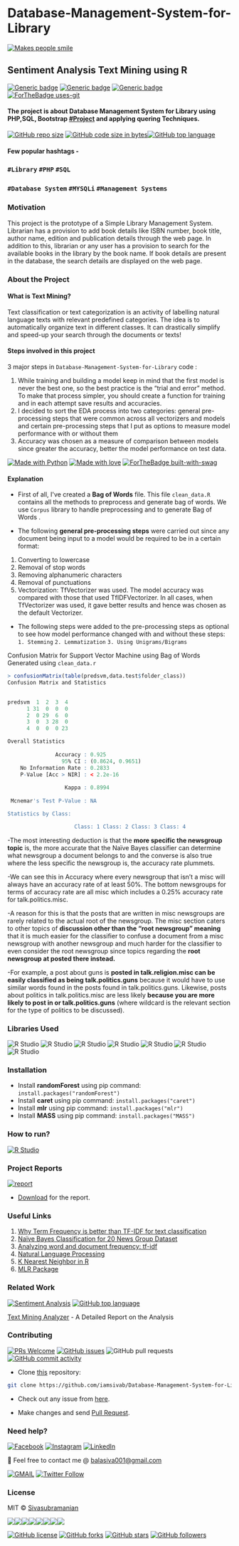 # Database-Management-System-for-Library
[![Makes people smile](https://forthebadge.com/images/badges/makes-people-smile.svg)](https://github.com/iamsivab)
## Sentiment Analysis Text Mining using R

[![Generic badge](https://img.shields.io/badge/DATABASE-MANAGEMENT-green.svg?style=for-the-badge)](https://github.com/iamsivab/Database-Management-System-for-Library) 
[![Generic badge](https://img.shields.io/badge/LinkedIn-Connect-blue.svg?style=for-the-badge&logo=linkedin&logoColor=white)](https://www.linkedin.com/in/iamsivab/) [![Generic badge](https://img.shields.io/badge/SQL-PHP-yellow.svg?style=for-the-badge)](https://github.com/iamsivab/Database-Management-System-for-Library) [![ForTheBadge uses-git](http://ForTheBadge.com/images/badges/uses-git.svg)](https://GitHub.com/)

#### The project is about Database Management System for Library using PHP,SQL, Bootstrap [#Project](https://github.com/iamsivab/Database-Management-System-for-Library) and applying quering Techniques.

[![GitHub repo size](https://img.shields.io/github/repo-size/iamsivab/Database-Management-System-for-Library.svg?logo=github&style=social)](https://github.com/iamsivab) [![GitHub code size in bytes](https://img.shields.io/github/languages/code-size/iamsivab/Database-Management-System-for-Library.svg?logo=git&style=social)](https://github.com/iamsivab/)[![GitHub top language](https://img.shields.io/github/languages/top/iamsivab/Database-Management-System-for-Library.svg?logo=python&style=social)](https://github.com/iamsivab)

#### Few popular hashtags - 
### `#Library` `#PHP` `#SQL`
### `#Database System` `#MYSQLi` `#Management Systems`

### Motivation

This project is the prototype of a Simple Library Management System. Librarian has a provision to add book details like ISBN number, book title, author name, edition and publication details through the web page. In addition to this, librarian or any user has a provision to search for the available books in the library by the book name. If book details are present in the database, the search details are displayed on the web page.


### About the Project

#### What is Text Mining?

Text classification or text categorization is an activity of labelling natural language texts with relevant predefined categories. The idea is to automatically organize text in different classes. It can drastically simplify and speed-up your search through the documents or texts!

#### Steps involved in this project

3 major steps in `Database-Management-System-for-Library` code :

1. While training and building a model keep in mind that the first model is never the best one, so the best practice is the “trial and error” method. To make that process simpler, you should create a function for training and in each attempt save results and accuracies.
2. I decided to sort the EDA process into two categories: general pre-processing steps that were common across all vectorizers and models and certain pre-processing steps that I put as options to measure model performance with or without them
3. Accuracy was chosen as a measure of comparison between models since greater the accuracy, better the model performance on test data.

[![Made with Python](https://forthebadge.com/images/badges/made-with-python.svg)](https://github.com/iamsivab/Database-Management-System-for-Library) [![Made with love](https://forthebadge.com/images/badges/built-with-love.svg)](https://www.linkedin.com/in/iamsivab/) [![ForTheBadge built-with-swag](http://ForTheBadge.com/images/badges/built-with-swag.svg)](https://www.linkedin.com/in/iamsivab/)

#### Explanation

- First of all, I've created a **Bag of Words** file. This file `clean_data.R` contains all the methods to preprocess and generate bag of words. We use `Corpus` library to handle preprocessing and to generate Bag of Words .

- The following **general pre-processing steps** were carried out since any document being input to a model would be required to be in a certain format:
1.	Converting to lowercase
2.	Removal of stop words
3.	Removing alphanumeric characters
4.	Removal of punctuations
5.	Vectorization: TfVectorizer was used. The model accuracy was compared with those that used TfIDFVectorizer. In all cases, when TfVectorizer was used, it gave better results and hence was chosen as the default Vectorizer.

- The following steps were added to the pre-processing steps as optional to see how model performance changed with and without these steps:
`1.	Stemming`
`2.	Lemmatization`
`3.	Using Unigrams/Bigrams`

Confusion Matrix for Support Vector Machine using Bag of Words Generated using `clean_data.r`

```R
> confusionMatrix(table(predsvm,data.test$folder_class))
Confusion Matrix and Statistics

       
predsvm  1  2  3  4
      1 31  0  0  0
      2  0 29  6  0
      3  0  3 28  0
      4  0  0  0 23

Overall Statistics
                                          
               Accuracy : 0.925           
                 95% CI : (0.8624, 0.9651)
    No Information Rate : 0.2833          
    P-Value [Acc > NIR] : < 2.2e-16       
                                          
                  Kappa : 0.8994          
                                          
 Mcnemar's Test P-Value : NA              

Statistics by Class:

                     Class: 1 Class: 2 Class: 3 Class: 4
```

-The most interesting deduction is that the **more specific the newsgroup topic** is, the more accurate that the Naïve Bayes classifier can determine what newsgroup a document belongs to and the converse is also true where the less specific the newsgroup is, the accuracy rate plummets. 

-We can see this in Accuracy where every newsgroup that isn’t a misc will always have an accuracy rate of at least 50%. The bottom newsgroups for terms of accuracy rate are all misc which includes a 0.25% accuracy rate for talk.politics.misc.

-A reason for this is that the posts that are written in misc newsgroups are rarely related to the actual root of the newsgroup. The misc section caters to other topics of **discussion other than the “root newsgroup” meaning** that it is much easier for the classifier to confuse a document from a misc newsgroup with another newsgroup and much harder for the classifier to even consider the root newsgroup since topics regarding the **root newsgroup at posted there instead.**

-For example, a post about guns is **posted in talk.religion.misc can be easily classified as being talk.politics.guns** because it would have to use similar words found in the posts found in talk.politics.guns. Likewise, posts about politics in talk.politics.misc are less likely **because you are more likely to post in or talk.politics.guns** (where wildcard is the relevant section for the type of politics to be discussed).


### Libraries Used

![R Studio](https://img.shields.io/badge/R-dplyr-blue.svg?style=flat&logo=r&logoColor=white) 
![R Studio](https://img.shields.io/badge/R-stringr-blue.svg?style=flat&logo=r&logoColor=white)
![R Studio](https://img.shields.io/badge/R-readtext-blue.svg?style=flat&logo=r&logoColor=white) 
![R Studio](https://img.shields.io/badge/R-e1071-blue.svg?style=flat&logo=r&logoColor=white) 
![R Studio](https://img.shields.io/badge/R-mlr-blue.svg?style=flat&logo=r&logoColor=white)
![R Studio](https://img.shields.io/badge/R-caret-blue.svg?style=flat&logo=r&logoColor=white) 
![R Studio](https://img.shields.io/badge/R-randomForest-blue.svg?style=flat&logo=r&logoColor=white) 


### Installation

- Install **randomForest** using pip command: `install.packages("randomForest")`
- Install **caret** using pip command: `install.packages("caret")`
- Install **mlr** using pip command: `install.packages("mlr")`
- Install **MASS** using pip command: `install.packages("MASS")`

### How to run?

[![R Studio](https://img.shields.io/badge/R-clean_data.R.-lightgrey.svg?logo=R&style=social)](https://github.com/iamsivab/Database-Management-System-for-Library/tree/master/src)


### Project Reports

[![report](https://img.shields.io/static/v1.svg?label=Project&message=Report&logo=microsoft-word&style=social)](https://github.com/iamsivab/Database-Management-System-for-Library/)

- [Download](https://github.com/iamsivab/Database-Management-System-for-Library) for the report.

### Useful Links

1. [Why Term Frequency is better than TF-IDF for text classification](https://www.quora.com/Why-does-TF-term-frequency-sometimes-give-better-F-scores-than-TF-IDF-does-for-text-classification)
2. [Naïve Bayes Classification for 20 News Group Dataset]( https://github.com/Loc-Tran/NaiveBayes20NewsGroup)
3. [Analyzing word and document frequency: tf-idf]( https://www.tidytextmining.com/tfidf.html  )
4. [Natural Language Processing](https://krakensystems.co/blog/2018/nlp-syntax-processing)
5. [K Nearest Neighbor in R]( https://www.edureka.co/blog/knn-algorithm-in-r/)
6. [MLR Package]( https://www.analyticsvidhya.com/blog/2016/08/practicing-machine-learning-techniques-in-r-with-mlr-package/)
 

 
### Related Work

[![Sentiment Analysis](https://img.shields.io/static/v1.svg?label=Text&message=Mining&color=lightgray&logo=linkedin&style=social&colorA=critical)](https://www.linkedin.com/in/iamsivab/) [![GitHub top language](https://img.shields.io/github/languages/top/iamsivab/Database-Management-System-for-Library.svg?logo=php&style=social)](https://github.com/iamsivab/)

[Text Mining Analyzer](https://github.com/iamsivab/Database-Management-System-for-Library) - A Detailed Report on the Analysis


### Contributing

[![PRs Welcome](https://img.shields.io/badge/PRs-welcome-brightgreen.svg?logo=github)](https://github.com/iamsivab/Database-Management-System-for-Library/pulls) [![GitHub issues](https://img.shields.io/github/issues/iamsivab/Database-Management-System-for-Library?logo=github)](https://github.com/iamsivab/Database-Management-System-for-Library/issues) ![GitHub pull requests](https://img.shields.io/github/issues-pr/viamsivab/Database-Management-System-for-Library?color=blue&logo=github) 
[![GitHub commit activity](https://img.shields.io/github/commit-activity/y/iamsivab/Database-Management-System-for-Library?logo=github)](https://github.com/iamsivab/Database-Management-System-for-Library/)

- Clone [this](https://github.com/iamsivab/Database-Management-System-for-Library/) repository: 

```bash
git clone https://github.com/iamsivab/Database-Management-System-for-Library.git
```

- Check out any issue from [here](https://github.com/iamsivab/Database-Management-System-for-Library/issues).

- Make changes and send [Pull Request](https://github.com/iamsivab/Database-Management-System-for-Library/pull).
 
### Need help?

[![Facebook](https://img.shields.io/static/v1.svg?label=follow&message=@iamsivab&color=9cf&logo=facebook&style=flat&logoColor=white&colorA=informational)](https://www.facebook.com/iamsivab)  [![Instagram](https://img.shields.io/static/v1.svg?label=follow&message=@iamsivab&color=grey&logo=instagram&style=flat&logoColor=white&colorA=critical)](https://www.instagram.com/iamsivab/) [![LinkedIn](https://img.shields.io/static/v1.svg?label=connect&message=@iamsivab&color=success&logo=linkedin&style=flat&logoColor=white&colorA=blue)](https://www.linkedin.com/in/iamsivab/)

:email: Feel free to contact me @ [balasiva001@gmail.com](https://mail.google.com/mail/)

[![GMAIL](https://img.shields.io/static/v1.svg?label=send&message=balasiva001@gmail.com&color=red&logo=gmail&style=social)](https://www.github.com/iamsivab) [![Twitter Follow](https://img.shields.io/twitter/follow/iamsivab?style=social)](https://twitter.com/iamsivab)


### License

MIT &copy; [Sivasubramanian](https://github.com/iamsivab/Database-Management-System-for-Library/blob/master/LICENSE)

[![](https://sourcerer.io/fame/iamsivab/iamsivab/Database-Management-System-for-Library/images/0)](https://sourcerer.io/fame/iamsivab/iamsivab/Database-Management-System-for-Library/links/0)[![](https://sourcerer.io/fame/iamsivab/iamsivab/Database-Management-System-for-Library/images/1)](https://sourcerer.io/fame/iamsivab/iamsivab/Database-Management-System-for-Library/links/1)[![](https://sourcerer.io/fame/iamsivab/iamsivab/Database-Management-System-for-Library/images/2)](https://sourcerer.io/fame/iamsivab/iamsivab/Database-Management-System-for-Library/links/2)[![](https://sourcerer.io/fame/iamsivab/iamsivab/Database-Management-System-for-Library/images/3)](https://sourcerer.io/fame/iamsivab/iamsivab/Database-Management-System-for-Library/links/3)[![](https://sourcerer.io/fame/iamsivab/iamsivab/Database-Management-System-for-Library/images/4)](https://sourcerer.io/fame/iamsivab/iamsivab/Database-Management-System-for-Library/links/4)[![](https://sourcerer.io/fame/iamsivab/iamsivab/Database-Management-System-for-Library/images/5)](https://sourcerer.io/fame/iamsivab/iamsivab/Database-Management-System-for-Library/links/5)[![](https://sourcerer.io/fame/iamsivab/iamsivab/Database-Management-System-for-Library/images/6)](https://sourcerer.io/fame/iamsivab/iamsivab/Database-Management-System-for-Library/links/6)[![](https://sourcerer.io/fame/iamsivab/iamsivab/Database-Management-System-for-Library/images/7)](https://sourcerer.io/fame/iamsivab/iamsivab/Database-Management-System-for-Library/links/7)


[![GitHub license](https://img.shields.io/github/license/iamsivab/Database-Management-System-for-Library.svg?style=social&logo=github)](https://github.com/iamsivab/Database-Management-System-for-Library/blob/master/LICENSE) 
[![GitHub forks](https://img.shields.io/github/forks/iamsivab/Database-Management-System-for-Library.svg?style=social)](https://github.com/iamsivab/Database-Management-System-for-Library/network) [![GitHub stars](https://img.shields.io/github/stars/iamsivab/Database-Management-System-for-Library.svg?style=social)](https://github.com/iamsivab/Database-Management-System-for-Library/stargazers) [![GitHub followers](https://img.shields.io/github/followers/iamsivab.svg?label=Follow&style=social)](https://github.com/iamsivab/)
